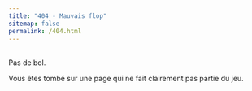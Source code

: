 ```yaml
---
title: "404 - Mauvais flop"
sitemap: false
permalink: /404.html
---
```


<br> Pas de bol.

Vous êtes tombé sur une page qui ne fait clairement pas partie du jeu.
